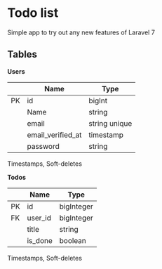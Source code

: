 # Todo list
Simple app to try out any new features of Laravel 7

## Tables

**Users**

|     | Name              | Type          |
| --- | ----------------- | ------------- |
| PK  | id                | bigInt        |
|     | Name              | string        |
|     | email             | string unique |
|     | email_verified_at | timestamp     |
|     | password          | string        |

Timestamps, Soft-deletes

**Todos**

|     | Name    | Type       |
| --- | ------- | ---------- |
| PK  | id      | bigInteger |
| FK  | user_id | bigInteger |
|     | title   | string     |
|     | is_done | boolean    |

Timestamps, Soft-deletes
